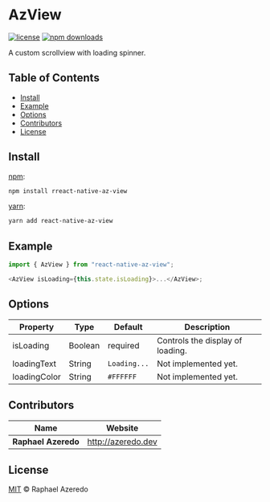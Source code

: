 # AzView

[![license](https://img.shields.io/npm/l/react-native-az-view)](LICENSE)
[![npm downloads](https://img.shields.io/npm/dt/react-native-az-view)](https://npm.im/react-native-az-view)

A custom scrollview with loading spinner.

## Table of Contents

- [Install](#install)
- [Example](#example)
- [Options](#options)
- [Contributors](#contributors)
- [License](#license)

## Install

[npm][]:

```sh
npm install rreact-native-az-view
```

[yarn][]:

```sh
yarn add react-native-az-view
```

## Example

```js
import { AzView } from "react-native-az-view";

<AzView isLoading={this.state.isLoading}>...</AzView>;
```

## Options

| Property     | Type    | Default      | Description                      |
| ------------ | ------- | ------------ | -------------------------------- |
| isLoading    | Boolean | required     | Controls the display of loading. |
| loadingText  | String  | `Loading...` | Not implemented yet.             |
| loadingColor | String  | `#FFFFFF`    | Not implemented yet.             |

## Contributors

| Name                | Website              |
| ------------------- | -------------------- |
| **Raphael Azeredo** | <http://azeredo.dev> |

## License

[MIT](LICENSE) © Raphael Azeredo

##

[npm]: https://www.npmjs.com/
[yarn]: https://yarnpkg.com/
